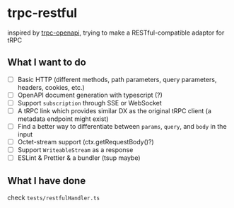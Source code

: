 # trpc-restful

inspired by [trpc-openapi](https://github.com/jlalmes/trpc-openapi), trying to make a RESTful-compatible adaptor for tRPC

## What I want to do

- [ ] Basic HTTP (different methods, path parameters, query parameters, headers, cookies, etc.)
- [ ] OpenAPI document generation with typescript (?)
- [ ] Support `subscription` through SSE or WebSocket
- [ ] A tRPC link which provides similar DX as the original tRPC client (a metadata endpoint might exist)
- [ ] Find a better way to differentiate between `params`, `query`, and `body` in the input
- [ ] Octet-stream support (ctx.getRequestBody()?)
- [ ] Support `WriteableStream` as a response
- [ ] ESLint & Prettier & a bundler (tsup maybe)

## What I have done

check `tests/restfulHandler.ts`
